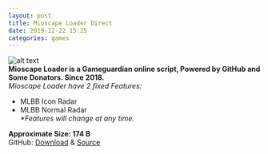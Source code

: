 ```yaml
---
layout: post
title: Mioscape Loader Direct
date: 2019-12-22 15:25
categories: games
---
```

![alt text](https://i.ibb.co/B3QRjm9/Screenshot-20191222-150711-Trebuchet.png "Mioscape-Loader-Screenshot.png")  
**Mioscape Loader is a Gameguardian online script, Powered by GitHub and Some Donators. Since 2018.**  
_Mioscape Loader have 2 fixed Features:_
- MLBB Icon Radar
- MLBB Normal Radar  
_*Features will change at any time._  

**Approximate Size: 174 B**  
GitHub: [Download](https://github.com/mioscape/project/releases) & [Source](https://github.com/mioscape/project)
